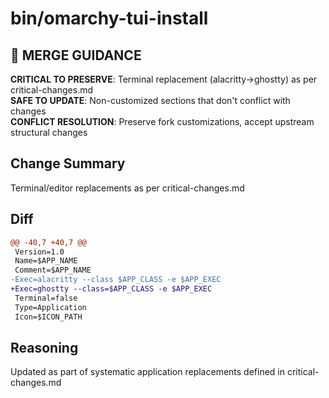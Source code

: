 # bin/omarchy-tui-install

## 🚨 MERGE GUIDANCE
**CRITICAL TO PRESERVE**: Terminal replacement (alacritty→ghostty) as per critical-changes.md  
**SAFE TO UPDATE**: Non-customized sections that don't conflict with changes  
**CONFLICT RESOLUTION**: Preserve fork customizations, accept upstream structural changes

## Change Summary
Terminal/editor replacements as per critical-changes.md

## Diff
```diff
@@ -40,7 +40,7 @@
 Version=1.0
 Name=$APP_NAME
 Comment=$APP_NAME
-Exec=alacritty --class $APP_CLASS -e $APP_EXEC
+Exec=ghostty --class=$APP_CLASS -e $APP_EXEC
 Terminal=false
 Type=Application
 Icon=$ICON_PATH
```

## Reasoning
Updated as part of systematic application replacements defined in critical-changes.md
